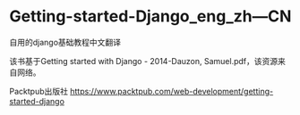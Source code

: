 # Getting-started-Django_eng_zh—CN
自用的django基础教程中文翻译

该书基于Getting started with Django - 2014-Dauzon, Samuel.pdf，该资源来自网络。

Packtpub出版社
https://www.packtpub.com/web-development/getting-started-django
